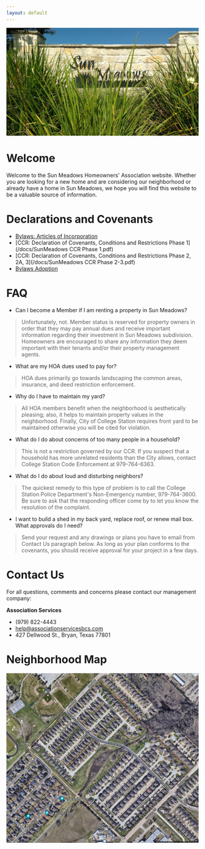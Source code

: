 ```yaml
---
layout: default
---
```


![Sun Meadows Picture](/pics/IMG_20160608_100321412_1800.jpg)

# Welcome

Welcome to the Sun Meadows Homeowners' Association website. Whether you are looking for a new home and are considering our neighborhood or already have a home in Sun Meadows, we hope you will find this website to be a valuable source of information.

# Declarations and Covenants

 - [Bylaws: Articles of Incorporation](/docs/SunMeadows_Bylaws.pdf)
 - [CCR: Declaration of Covenants, Conditions and Restrictions Phase 1](/docs/SunMeadows CCR Phase 1.pdf)
 - [CCR: Declaration of Covenants, Conditions and Restrictions Phase 2, 2A, 3](/docs/SunMeadows CCR Phase 2-3.pdf)
 - [Bylaws Adoption](/docs/SunMeadows_Bylaws_Adoption_2016-10-12.pdf)

# FAQ

 - Can I become a Member if I am renting a property in Sun Meadows?
 > Unfortunately, not. Member status is reserved for property owners in order that they may pay annual dues and receive important information regarding their investment in Sun Meadows subdivision. Homeowners are encouraged to share any information they deem important with their tenants and/or their property management agents.
 - What are my HOA dues used to pay for?
 > HOA dues primarily go towards landscaping the common areas, insurance, and deed restriction enforcement.
 - Why do I have to maintain my yard?
 > All HOA members benefit when the neighborhood is aesthetically pleasing; also, it helps to maintain property values in the neighborhood. Finally, City of College Station requires front yard to be maintained otherwise you will be cited for violation.
 - What do I do about concerns of too many people in a household?
 > This is not a restriction governed by our CCR.  If you suspect that a household has more unrelated residents than the City allows, contact College Station Code Enforcement at 979-764-6363.
 - What do I do about loud and disturbing neighbors?
 > The quickest remedy to this type of problem is to call the College Station Police Department's Non-Emergency number, 979-764-3600.  Be sure to ask that the responding officer come by to let you know the resolution of the complaint.
 - I want to build a shed in my back yard, replace roof, or renew mail box. What approvals do I need?
 > Send your request and any drawings or plans you have to email from Contact Us paragraph below.  As long as your plan conforms to the covenants, you should receive approval for your project in a few days.

# Contact Us

For all questions, comments and concerns please contact our management company:

**Association Services**
 - (979) 822-4443
 - help@associationservicesbcs.com
 - 427 Dellwood St., Bryan, Texas 77801

# Neighborhood Map

![Sun Meadows Map](/pics/SunMeadows_Map.png)
